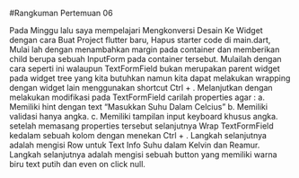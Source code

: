 #Rangkuman Pertemuan 06

Pada Minggu lalu saya mempelajari Mengkonversi Desain Ke Widget dengan cara  Buat Project flutter baru, Hapus starter code di main.dart, Mulai lah dengan menambahkan margin pada container dan memberikan child berupa 
sebuah InputForm pada container tersebut. Mulailah dengan cara seperti ini walaupun TextFormField bukan merupakan parent widget pada widget tree yang kita butuhkan namun kita dapat melakukan wrapping dengan widget lain menggunakan shortcut Ctrl + .
Melanjutkan dengan melakukan modifikasi pada TextFormField carilah properties agar :
a. Memiliki hint dengan text “Masukkan Suhu Dalam Celcius”
b. Memiliki validasi hanya angka.
c. Memiliki tampilan input keyboard khusus angka.
setelah memasang properties tersebut selanjutnya  Wrap TextFormField kedalam sebuah kolom dengan menekan Ctrl + . Langkah selanjutnya adalah mengisi Row untuk Text Info Suhu dalam Kelvin dan 
Reamur. Langkah selanjutnya adalah mengisi sebuah button yang memiliki warna biru text 
putih dan even on click null. 
